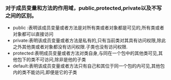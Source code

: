 ### 对于成员变量和方法的作用域，public,protected,private以及不写之间的区别。


- public :表明该成员变量或者方法是对所有类或者对象都是可见的,所有类或者对象都可以直接访问 
- private:表明该成员变量或者方法是私有的,只有当前类对其具有访问权限,除此之外其他类或者对象都没有访问权限.子类也没有访问权限. 
- protected:表明成员变量或者方法对类自身,与同在一个包中的其他类可见,其他包下的类不可访问,除非是他的子类 
- default:表明该成员变量或者方法只有自己和其位于同一个包的内可见,其他包内的类不能访问,即便是它的子类